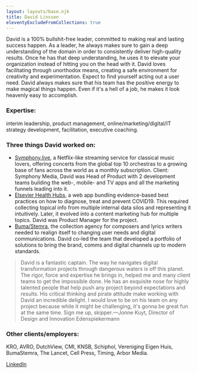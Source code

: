 ```yaml
---
layout: layouts/base.njk
title: David Linssen
eleventyExcludeFromCollections: true
---
```


David is a 100% bullshit-free leader, committed to making real and lasting success happen. As a leader, he always makes sure to gain a deep understanding of the domain in order to consistently deliver high-quality results. Once he has that deep understanding, he uses it to elevate your organization instead of hitting you on the head with it.  David loves facilitating through unorthodox means, creating a safe environment for creativity and experimentation. Expect to find yourself acting out a user need. David always makes sure that his team has the positive energy to make magical things happen. Even if it's a hell of a job, he makes it look heavenly easy to accomplish.

### Expertise: 
interim leadership, product management, online/marketing/digital/IT strategy development, facilitation, executive coaching.

### Three things David worked on:
* [Symphony.live](https://symphony.live/), a Netflix-like streaming service for classical music lovers, offering concerts from the global top 10 orchestras to a growing base of fans across the world as a monthly subscription. Client: Symphony Media, David was Head of Product with 2 development teams building the web-, mobile- and TV apps and all the marketing funnels leading into it.
* [Elsevier Health Hubs](https://elsevier.health/en-US/home), a web app bundling evidence-based best practices on how to diagnose, treat and prevent COVID19. This required collecting topical info from multiple internal data silos and representing it intuitively. Later, it evolved into a content marketing hub for multiple topics. David was Product Manager for the project.
* [Buma/Stemra](https://mijn.bumastemra.nl), the collection agency for composers and lyrics writers needed to realign itself to changing user needs and digital communications. David co-led the team that developed a portfolio of solutions to bring the brand, comms and digital channels up to modern standards.

> David is a fantastic captain. The way he navigates digital transformation projects through dangerous waters is off this planet. The rigor, force and expertise he brings in, helped me and many client teams to get the impossible done. He has an exquisite nose for highly talented people that help push any project beyond expectations and results. His critical thinking and pirate attitude make working with David an incredible delight. I would love to be on his team on any project because while it might be challenging, it's gonna be great fun at the same time. Sign me up, skipper.—Jonne Kuyt, Director of Design and Innovation Edenspiekermann

### Other clients/employers:
KRO, AVRO, DutchView, CMI, KNSB, Schiphol, Vereniging Eigen Huis, BumaStemra, The Lancet, Cell Press, Timing, Arbor Media.

[LinkedIn](https://www.linkedin.com/in/davidlinssen/)
